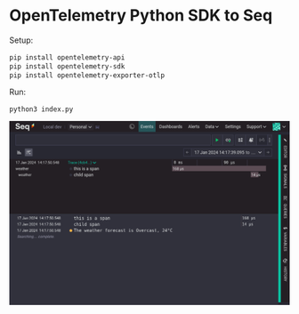 OpenTelemetry Python SDK to Seq
===============================

Setup:

```
pip install opentelemetry-api
pip install opentelemetry-sdk
pip install opentelemetry-exporter-otlp
```

Run:

```
python3 index.py
```

![Python Trace](python-trace.png)